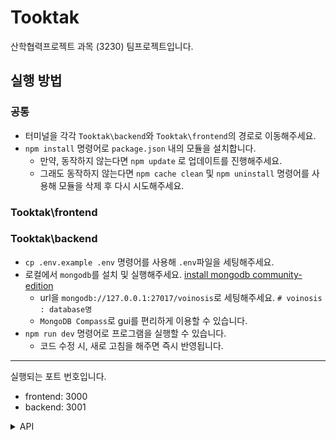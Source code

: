 # Tooktak
산학협력프로젝트 과목 (3230) 팀프로젝트입니다. 

## 실행 방법
### 공통
- 터미널을 각각 `Tooktak\backend`와 `Tooktak\frontend`의 경로로 이동해주세요.
- `npm install` 명령어로 `package.json` 내의 모듈을 설치합니다.
    - 만약, 동작하지 않는다면 `npm update` 로 업데이트를 진행해주세요.
    - 그래도 동작하지 않는다면 `npm cache clean` 및 `npm uninstall` 명령어를 사용해 모듈을 삭제 후 다시 시도해주세요.
 
### Tooktak\frontend     
### Tooktak\backend
- `cp .env.example .env` 명령어를 사용해 `.env`파일을 세팅해주세요.
-  로컬에서 `mongodb`를 설치 및 실행해주세요. [install mongodb community-edition](https://www.mongodb.com/ko-kr/docs/manual/administration/install-community/)
    - url을 `mongodb://127.0.0.1:27017/voinosis`로 세팅해주세요.  `# voinosis : database명` 
    - `MongoDB Compass`로 gui를 편리하게 이용할 수 있습니다.             
- `npm run dev` 명령어로 프로그램을 실행할 수 있습니다.
    - 코드 수정 시, 새로 고침을 해주면 즉시 반영됩니다.
-------------------------------------------------------
실행되는 포트 번호입니다.
- frontend: 3000
- backend: 3001

<details>
<summary>API</summary>

## API
기본적으로 `axios`가 임포트 되어 있는 상황을 가정합니다.
```js
import axios from 'axios';
```

<details>
<summary>계정</summary>

### 계정
#### 로그인
```js
// 로그인 정보
var account = {
    id: 'id',
    password: 'password'
};
try {
    var response = await axios.post('http://localhost:3001/account/login', account);
} catch (error) { 

}
```
#### 로그아웃
```js
try {
    var response = await axios.get('http://localhost:3001/account/logout');
} catch (error) {

}
```
#### 서브 관리자 계정 생성
```js
// 추가하려는 계정 정보
var account = {
    id: 'id',
    password: 'password',
    permission: 'permission'
};

try {
    var response = await axios.post('http://localhost:3001/account/create', account);
} catch (error) {

}
```
#### 서브 관리자 계정 제거
```js
// 삭제하려는 계정 정보
var account = {
    id: 'id'
};

try {
    var response = await axios.post('http://localhost:3001/account/delete', account);
} catch (error) {

}
```
#### 서브 관리자 계정 목록
```js
try {
    var response = await axios.get('http://localhost:3001/account/list');
} catch (error) {

}
```
#### 관리자 계정 아이디 및 비밀번호 재설정
```js
// 변경하려는 계정 정보
var account = {
    id: 'id', 
    password: 'password'
};

try {
    var response = await axios.post('http://localhost:3001/account/reset', account);
} catch (error) {

}
```
#### 로그 확인
```js
try {
    var response = await axios.get('http://localhost:3001/account/log');
} catch (error) {

}
```
</details>

<details>
<summary>파일</summary>

### 파일
#### 파일 업로드
```js
// 업로드할 파일
var onSubmit = async (e) => {
    e.preventDefault();
    e.persist();
    var file = new FormData();
    for (var i = 0; i < e.target.files.length; i++) {
        file.append('file', e.target.files[i]);
        var metaData = {
            name: 'name',
            format: 'format',
            version: 'version',
            chapter: 'chapter',
            length: 'length',
            created: 'created',
            user: {
                name: 'name',
                age: 'age',
                gender: 'gender',
                mmse: 'mmse',
                place: 'place'
            },
            path: 'path'
        };
        file.append('metaData', JSON.stringify(metaData));
    }

    try {
        var response = await axios.post('http://localhost:3001/file/upload', file, {
            headers: {
                'Content-Type': 'multipart/form-data'
            }
        });
    } catch (error) {

    }
}
```
#### 파일 다운로드
```js
```
#### 파일 검색
```js
// 검색할 파일 정보
var filter = "";

try {
    var response = await axios.get('http://localhost:3001/file/search', {
        params: {
            filter: filter
        }
    });
} catch (error) {

}
```
</details>
</details>

